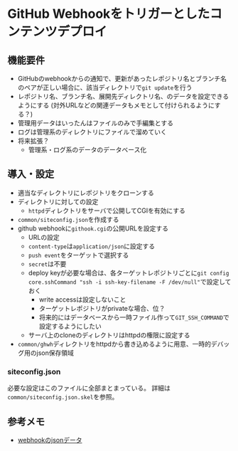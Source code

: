 # GitHub Webhookをトリガーとしたコンテンツデプロイ

## 機能要件

* GitHubのwebhookからの通知で、更新があったレポジトリ名とブランチ名のペアが正しい場合に、該当ディレクトリで`git update`を行う
* レポジトリ名、ブランチ名、展開先ディレクトリ名、のデータを設定できるようにする (対外URLなどの関連データもメモとして付けられるようにする？)
* 管理用データはいったんはファイルのみで手編集とする
* ログは管理系のディレクトリにファイルで溜めていく
* 将来拡張？
  * 管理系・ログ系のデータのデータベース化

## 導入・設定

* 適当なディレクトリにレポジトリをクローンする
* ディレクトリに対しての設定
  * `httpd`ディレクトリをサーバで公開してCGIを有効にする
* `common/siteconfig.json`を作成する
* github webhookに`githook.cgi`の公開URLを設定する
  * URLの設定
  * `content-type`は`application/json`に設定する
  * `push event`をターゲットで選択する
  * `secret`は不要
  * deploy keyが必要な場合は、各ターゲットレポジトリごとに`git config core.sshCommand "ssh -i ssh-key-filename -F /dev/null"`で設定しておく
    * write accessは設定しないこと
    * ターゲットレポジトリがprivateな場合、位？
    * 将来的にはデータベースから一時ファイル作って`GIT_SSH_COMMAND`で設定するようにしたい
  * サーバ上のcloneのディレクトリはhttpdの権限に設定する
* `common/ghwh`ディレクトリをhttpdから書き込めるように用意、一時的デバッグ用のjson保存領域

### siteconfig.json

必要な設定はこのファイルに全部まとまっている。
詳細は`common/siteconfig.json.skel`を参照。


## 参考メモ

* [webhookのjsonデータ](webhook_json.md)
